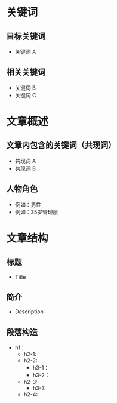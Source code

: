 # 关键词
## 目标关键词
- 关键词 A

## 相关关键词
- 关键词 B
- 关键词 C

# 文章概述
## 文章内包含的关键词（共现词）
- 共现词 A
- 共现词 B

## 人物角色
- 例如：男性
- 例如：35岁管理层

# 文章结构
## 标题
- Title

## 简介
- Description

## 段落构造
- h1：
    - h2-1:
    - h2-2:
        - h3-1：
        - h3-2：
    - h2-3:
        - h3-3
    - h2-4:
